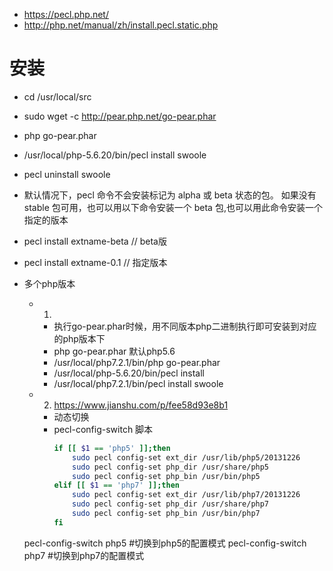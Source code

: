 * https://pecl.php.net/
* http://php.net/manual/zh/install.pecl.static.php

# 安装
* cd /usr/local/src 
* sudo wget -c http://pear.php.net/go-pear.phar
* php go-pear.phar
* /usr/local/php-5.6.20/bin/pecl install swoole
* pecl uninstall swoole
* 默认情况下，pecl 命令不会安装标记为 alpha 或 beta 状态的包。
    如果没有 stable 包可用，也可以用以下命令安装一个 beta 包,也可以用此命令安装一个指定的版本
* pecl install extname-beta       // beta版
* pecl install extname-0.1        // 指定版本

* 多个php版本
    * 1.
        * 执行go-pear.phar时候，用不同版本php二进制执行即可安装到对应的php版本下
        * php go-pear.phar 默认php5.6
        * /usr/local/php7.2.1/bin/php go-pear.phar
        * /usr/local/php-5.6.20/bin/pecl install
        * /usr/local/php7.2.1/bin/pecl install swoole
    * 2. https://www.jianshu.com/p/fee58d93e8b1 
        * 动态切换
        * pecl-config-switch 脚本
            ```bash
            if [[ $1 == 'php5' ]];then
                sudo pecl config-set ext_dir /usr/lib/php5/20131226
                sudo pecl config-set php_dir /usr/share/php5
                sudo pecl config-set php_bin /usr/bin/php5
            elif [[ $1 == 'php7' ]];then
                sudo pecl config-set ext_dir /usr/lib/php7/20131226
                sudo pecl config-set php_dir /usr/share/php7
                sudo pecl config-set php_bin /usr/bin/php7
            fi
  
  pecl-config-switch php5 #切换到php5的配置模式
  pecl-config-switch php7 #切换到php7的配置模式

```
        